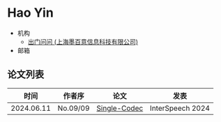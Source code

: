 # Hao Yin

- 机构
  - [出门问问 (上海墨百意信息科技有限公司)](../Institutions/Mobvoi_墨百意.md)
- 邮箱

## 论文列表

| 时间 | 作者序 | 论文 | 发表 |
|:-:|:-:|---|---|
| 2024.06.11 | No.09/09 | [Single-Codec](../Models/Speech_Neural_Codec/2024.06.11_Single-Codec.md) | InterSpeech 2024 |